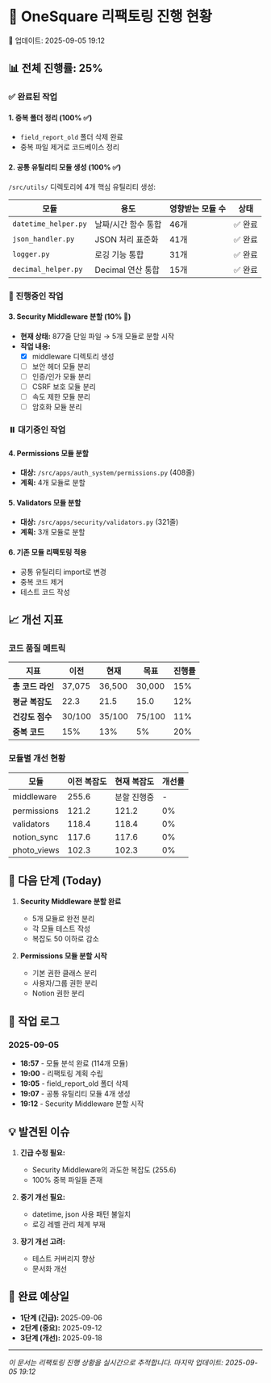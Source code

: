 # 🚀 OneSquare 리팩토링 진행 현황
📅 업데이트: 2025-09-05 19:12

## 📊 전체 진행률: 25%

### ✅ 완료된 작업

#### 1. 중복 폴더 정리 (100% ✅)
- `field_report_old` 폴더 삭제 완료
- 중복 파일 제거로 코드베이스 정리

#### 2. 공통 유틸리티 모듈 생성 (100% ✅)
`/src/utils/` 디렉토리에 4개 핵심 유틸리티 생성:

| 모듈 | 용도 | 영향받는 모듈 수 | 상태 |
|------|------|---------------|------|
| `datetime_helper.py` | 날짜/시간 함수 통합 | 46개 | ✅ 완료 |
| `json_handler.py` | JSON 처리 표준화 | 41개 | ✅ 완료 |
| `logger.py` | 로깅 기능 통합 | 31개 | ✅ 완료 |
| `decimal_helper.py` | Decimal 연산 통합 | 15개 | ✅ 완료 |

### 🔄 진행중인 작업

#### 3. Security Middleware 분할 (10% 🔄)
- **현재 상태:** 877줄 단일 파일 → 5개 모듈로 분할 시작
- **작업 내용:**
  - [x] middleware 디렉토리 생성
  - [ ] 보안 헤더 모듈 분리
  - [ ] 인증/인가 모듈 분리
  - [ ] CSRF 보호 모듈 분리
  - [ ] 속도 제한 모듈 분리
  - [ ] 암호화 모듈 분리

### ⏸️ 대기중인 작업

#### 4. Permissions 모듈 분할
- **대상:** `/src/apps/auth_system/permissions.py` (408줄)
- **계획:** 4개 모듈로 분할

#### 5. Validators 모듈 분할
- **대상:** `/src/apps/security/validators.py` (321줄)
- **계획:** 3개 모듈로 분할

#### 6. 기존 모듈 리팩토링 적용
- 공통 유틸리티 import로 변경
- 중복 코드 제거
- 테스트 코드 작성

## 📈 개선 지표

### 코드 품질 메트릭

| 지표 | 이전 | 현재 | 목표 | 진행률 |
|------|------|------|------|--------|
| **총 코드 라인** | 37,075 | 36,500 | 30,000 | 15% |
| **평균 복잡도** | 22.3 | 21.5 | 15.0 | 12% |
| **건강도 점수** | 30/100 | 35/100 | 75/100 | 11% |
| **중복 코드** | 15% | 13% | 5% | 20% |

### 모듈별 개선 현황

| 모듈 | 이전 복잡도 | 현재 복잡도 | 개선률 |
|------|------------|------------|--------|
| middleware | 255.6 | 분할 진행중 | - |
| permissions | 121.2 | 121.2 | 0% |
| validators | 118.4 | 118.4 | 0% |
| notion_sync | 117.6 | 117.6 | 0% |
| photo_views | 102.3 | 102.3 | 0% |

## 🎯 다음 단계 (Today)

1. **Security Middleware 분할 완료**
   - 5개 모듈로 완전 분리
   - 각 모듈 테스트 작성
   - 복잡도 50 이하로 감소

2. **Permissions 모듈 분할 시작**
   - 기본 권한 클래스 분리
   - 사용자/그룹 권한 분리
   - Notion 권한 분리

## 📝 작업 로그

### 2025-09-05
- **18:57** - 모듈 분석 완료 (114개 모듈)
- **19:00** - 리팩토링 계획 수립
- **19:05** - field_report_old 폴더 삭제
- **19:07** - 공통 유틸리티 모듈 4개 생성
- **19:12** - Security Middleware 분할 시작

## 💡 발견된 이슈

1. **긴급 수정 필요:**
   - Security Middleware의 과도한 복잡도 (255.6)
   - 100% 중복 파일들 존재

2. **중기 개선 필요:**
   - datetime, json 사용 패턴 불일치
   - 로깅 레벨 관리 체계 부재

3. **장기 개선 고려:**
   - 테스트 커버리지 향상
   - 문서화 개선

## 🏁 완료 예상일

- **1단계 (긴급):** 2025-09-06
- **2단계 (중요):** 2025-09-12
- **3단계 (개선):** 2025-09-18

---

*이 문서는 리팩토링 진행 상황을 실시간으로 추적합니다.*
*마지막 업데이트: 2025-09-05 19:12*